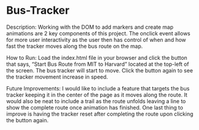 # Bus-Tracker
Description: Working with the DOM to add markers and create map animations are 2 key components of this project. The onclick event allows for more user interactivity as the user then has control of when and how fast the tracker moves along the bus route on the map.

How to Run: Load the index.html file in your browser and click the button that says, “Start Bus Route from MIT to Harvard” located at the top-left of the screen. The bus tracker will start to move. Click the button again to see the tracker movement increase in speed.

Future Improvements: I would like to include a feature that targets the bus tracker keeping it in the center of the page as it moves along the route. It would also be neat to include a trail as the route unfolds leaving a line to show the complete route once animation has finished. One last thing to improve is having the tracker reset after completing the route upon clicking the button again.
